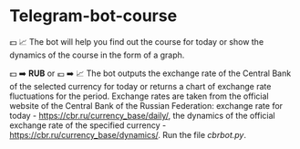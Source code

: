 # Telegram-bot-course
:dollar: :chart_with_upwards_trend: The bot will help you find out the course for today or show the dynamics of the course in the form of a graph.

:dollar: :arrow_right: **RUB** or :euro: :arrow_right: :chart_with_upwards_trend:
The bot outputs the exchange rate of the Central Bank of the selected currency for today or returns a chart of exchange rate fluctuations for the period. Exchange rates are taken from the official website of the Central Bank of the Russian Federation: exchange rate for today - https://cbr.ru/currency_base/daily/, the dynamics of the official exchange rate of the specified currency - https://cbr.ru/currency_base/dynamics/. 
Run the file *cbrbot.py*.
